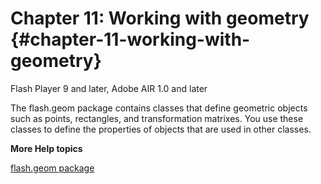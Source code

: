# Chapter 11: Working with geometry {#chapter-11-working-with-geometry}

Flash Player 9 and later, Adobe AIR 1.0 and later

The flash.geom package contains classes that define geometric objects such as points, rectangles, and transformation matrixes. You use these classes to define the properties of objects that are used in other classes.

**More Help topics**

[flash.geom package](http://help.adobe.com/en_US/FlashPlatform/reference/actionscript/3/flash/geom/package-detail.html)